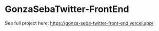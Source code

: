 # GonzaSebaTwitter-FrontEnd

See full project here: https://gonza-seba-twitter-front-end.vercel.app/
